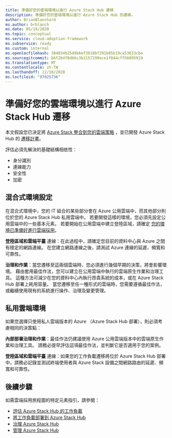 ```yaml
---
title: 準備好您的雲端環境以進行 Azure Stack Hub 遷移
description: 準備好您的雲端環境以進行 Azure Stack Hub 的遷移。
author: BrianBlanchard
ms.author: brblanch
ms.date: 05/19/2020
ms.topic: conceptual
ms.service: cloud-adoption-framework
ms.subservice: ready
ms.custom: internal
ms.openlocfilehash: 304034b2549b6ef3018bf291b85b19ca53833cbe
ms.sourcegitcommit: b6f2b4f8db6c3b1157299ece1f044cff56895919
ms.translationtype: MT
ms.contentlocale: zh-TW
ms.lasthandoff: 12/10/2020
ms.locfileid: "97025736"
---
```

# <a name="ready-your-cloud-environment-for-azure-stack-hub-migration"></a>準備好您的雲端環境以進行 Azure Stack Hub 遷移

本文假設您已決定將 [Azure Stack 整合到您的雲端策略](./index.md) ，並已開發 Azure Stack Hub 的 [遷移計畫](./plan.md)。

評估必須先解決的基礎結構相依性：

- 身分識別
- 連線能力
- 安全性
- 加密

## <a name="hybrid-environment-configuration"></a>混合式環境設定

在混合式環境中，您的 IT 組合的某些部分會在 Azure 公用雲端中，而其他部分則位於您的 Azure Stack Hub 私用雲端中。 若要開發這樣的環境，您必須先設定公用雲端中的一些基本元素。 若要開始在公用雲端中建立登陸區域，請確定 [您的環境已準備好進行雲端採用](../../ready/index.md)。

**登陸區域和雲端平臺** 連線：在此過程中，請確定您目前的資料中心與 Azure 之間有穩定的網路連線。 在您建立網路連線之後，請測試 Azure 連線的延遲、頻寬和可靠性。

**治理和作業**：當您遷移至這兩個雲端時，您必須進行幾個早期的決策，將會影響環境。 藉由套用最佳作法，您可以建立在公用雲端中執行的雲端原生作業和治理工具。 這種方法可減少在您的資料中心內執行昂貴系統的成本，或在 Azure Stack Hub 部署上耗用容量。 當您遷移至任一種形式的雲端時，您需要遵循最佳作法，或繼續使用現有的系統進行操作、治理及變更管理。

## <a name="private-cloud-environment"></a>私用雲端環境

如果您選擇只使用私人雲端版本的 Azure （Azure Stack Hub 部署），則必須考慮相同的決策點：

**內部部署治理和作業**：最佳作法仍建議使用 Azure 公用雲端版本中的雲端原生作業和治理工具。 請務必提早評估這項最佳作法，並判斷它是否適用于您的案例。

**登陸區域和雲端平臺** 連線：如果您的工作負載遷移將位於 Azure Stack Hub 部署中，請務必記錄並測試終端使用者與 Azure Stack 設備之間網路路由的延遲、頻寬和可靠性。

## <a name="next-steps"></a>後續步驟

如需雲端採用旅程圖的特定元素指引，請參閱：

- [評估 Azure Stack Hub 的工作負載](./migrate-assess.md)
- [將工作負載部署到 Azure Stack Hub](./migrate-deploy.md)
- [治理 Azure Stack Hub](./govern.md)
- [管理 Azure Stack Hub](./manage.md)
